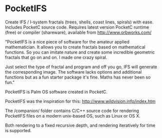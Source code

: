 PocketIFS
=========

Create IFS / l-system fractals (trees, shells, coast lines, spirals) with ease. Includes PocketC source code. Requires latest version PocketC runtime (free) or compiler (shareware), available from http://www.orbworks.com/

"PocketIFS is a nice piece of software for the amateur applied mathematician. It allows you to create fractals based on mathematical functions. So you can imitate nature and create some incredible geometric fractals that go on and on. I made one crazy spiral.

Just select the type of fractal and program and off you go, IFS will generate the corresponding image. The software lacks options and additional functions but as a fun starter package it's fine. Maths has never been so fun."

PocketIFS is Palm OS software created in PocketC.

PocketIFS was the inspiration for this: http://www.wildvision.info/index.htm

The /companion/ folder contains C/C++ source code for rendering PocketIFS files on a modern unix-based OS, such as Linux or OS X.

Both rendering to a fixed recursive depth, and rendering iteratively for time is supported.